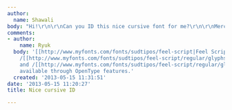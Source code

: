 ```yaml
---
author:
  name: Shawali
body: "Hi!\r\n\r\nCan you ID this nice cursive font for me?\r\n\r\nMerci!"
comments:
- author:
    name: Ryuk
  body: '[[http://www.myfonts.com/fonts/sudtipos/feel-script|Feel Script]] with alternate
    /[[http://www.myfonts.com/fonts/sudtipos/feel-script/regular/glyphs.html#glyphs/520107/861|v]]
    and /[[http://www.myfonts.com/fonts/sudtipos/feel-script/regular/glyphs.html#glyphs/520107/912|y]]
    available through OpenType features.'
  created: '2013-05-15 11:31:51'
date: '2013-05-15 11:20:27'
title: Nice cursive ID

---
```

